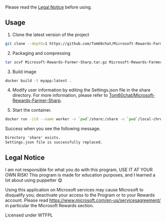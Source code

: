 Please read the [Legal Notice](#legal) before using.

## Usage

1. Clone the latest version of the project

```bash
git clone --depth=1 https://github.com/Tom60chat/Microsoft-Rewards-Farmer-Sharp.git
```

2. Packaging and compressing

```bash
tar zcvf Microsoft-Rewards-Farmer-Sharp.tar.gz Microsoft-Rewards-Farmer-Sharp/*
```

3. Build image

```bash
docker build -t myapp:latest .
```

4. Modify user information by editing the Settings.json file in the share directory. For more information, please refer to [Tom60chat/Microsoft-Rewards-Farmer-Sharp](https://github.com/Tom60chat/Microsoft-Rewards-Farmer-Sharp).

5. Start the container.

```bash
docker run -itd --name worker -v `pwd`/share:/share -v `pwd`/local-chromium:/app/.local-chromium/ -v `pwd`/Profils:/app/Profils -v `pwd`/Logs:/app/Logs myapp
```

Success when you see the following message.

```txt
Directory 'share' exists.
Settings.json file is successfully replaced.
```


## <a id="legal">Legal Notice</a>

I am not responsible for what you do with this program, USE IT AT YOUR OWN RISK!
This program is made for education purposes, and I learned a lot about using puppetter 😋

Using this application on Microsoft services may cause Microsoft to disqualify you; deactivate your access to the Program or to your Rewards account.
Please read https://www.microsoft.com/en-us/servicesagreement/ in particular the Microsoft Rewards section.

Licensed under WTFPL
